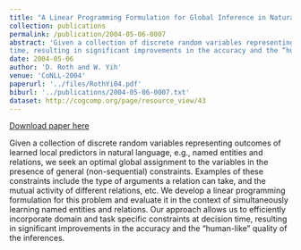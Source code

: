 ```yaml
---
title: "A Linear Programming Formulation for Global Inference in Natural Language Tasks"
collection: publications
permalink: /publication/2004-05-06-0007
abstract: 'Given a collection of discrete random variables representing outcomes of learned local predictors in natural language, e.g., named entities and relations, we seek an optimal global assignment to the variables in the presence of general (non-sequential) constraints. Examples of these constraints include the type of arguments a relation can take, and the mutual activity of different relations, etc. We develop a linear programming formulation for this problem and evaluate it in the context of simultaneously learning named entities and relations. Our approach allows us to efficiently incorporate domain and task specific constraints at decision
time, resulting in significant improvements in the accuracy and the “human-like” quality of the inferences.'
date: 2004-05-06
author: 'D. Roth and W. Yih'
venue: 'CoNLL-2004'
paperurl: '../files/RothYi04.pdf'
biburl: '../publications/2004-05-06-0007.txt'
dataset: http://cogcomp.org/page/resource_view/43
---
```


<a href='../files/RothYi04.pdf'>Download paper here</a>

Given a collection of discrete random variables representing outcomes of learned local predictors in natural language, e.g., named entities and relations, we seek an optimal global assignment to the variables in the presence of general (non-sequential) constraints. Examples of these constraints include the type of arguments a relation can take, and the mutual activity of different relations, etc. We develop a linear programming formulation for this problem and evaluate it in the context of simultaneously learning named entities and relations. Our approach allows us to efficiently incorporate domain and task specific constraints at decision
time, resulting in significant improvements in the accuracy and the “human-like” quality of the inferences.
